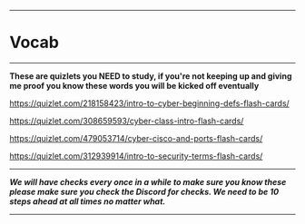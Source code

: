 ----------------------------------------------------------------------------------------------------------------------------------

# Vocab

----------------------------------------------------------------------------------------------------------------------------------

**These are quizlets you NEED to study, if you're not keeping up and giving me proof you know these words you will be kicked off eventually** 

https://quizlet.com/218158423/intro-to-cyber-beginning-defs-flash-cards/ 

https://quizlet.com/308659593/cyber-class-intro-flash-cards/

https://quizlet.com/479053714/cyber-cisco-and-ports-flash-cards/

https://quizlet.com/312939914/intro-to-security-terms-flash-cards/

----------------------------------------------------------------------------------------------------------------------------------

***We will have checks every once in a while to make sure you know these please make sure you check the Discord for checks. We need to be 10 steps ahead at all times no matter what.***

----------------------------------------------------------------------------------------------------------------------------------
